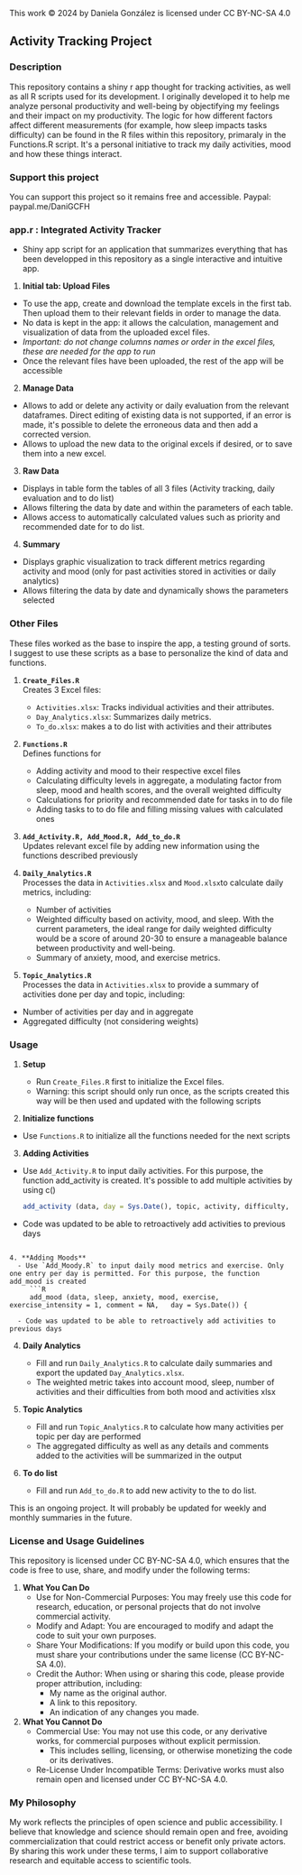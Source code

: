 This work © 2024 by Daniela González is licensed under CC BY-NC-SA 4.0 

## Activity Tracking Project

### Description
This repository contains a shiny r app thought for tracking activities, as well as all R scripts used for its development. 
I originally developed it to help me analyze personal productivity and well-being by objectifying my feelings and their impact on my productivity.
The logic for how different factors affect different measurements (for example, how sleep impacts tasks difficulty) can be found in the R files within this repository, primaraly in the Functions.R script. 
It's a personal initiative to track my daily activities, mood and how these things interact.

### Support this project
You can support this project so it remains free and accessible.
Paypal: paypal.me/DaniGCFH


### app.r : Integrated Activity Tracker
  - Shiny app script for an application that summarizes everything that has been developped in this repository as a single interactive and intuitive app.


1. **Initial tab: Upload Files**

  - To use the app, create and download the template excels in the first tab. Then upload them to their relevant fields in order to manage the data. 
  - No data is kept in the app: it allows the calculation, management and visualization of data from the uploaded excel files.
  - *Important: do not change columns names or order in the excel files, these are needed for the app to run*
  - Once the relevant files have been uploaded, the rest of the app will be accessible

2. **Manage Data**
  - Allows to add or delete any activity or daily evaluation from the relevant dataframes. Direct editing of existing data is not supported, if an error is made, it's possible to delete the erroneous data and then add a corrected version. 
  - Allows to upload the new data to the original excels if desired, or to save them into a new excel. 

3. **Raw Data**
  - Displays in table form the tables of all 3 files (Activity tracking, daily evaluation and to do list)
  - Allows filtering the data by date and within the parameters of each table.
  - Allows access to automatically calculated values such as priority and recommended date for to do list. 

4. **Summary**
  - Displays graphic visualization to track different metrics regarding activity and mood (only for past activities stored in activities or daily analytics)
  - Allows filtering the data by date and dynamically shows the parameters selected

### Other Files
These files worked as the base to inspire the app, a testing ground of sorts. 
I suggest to use these scripts as a base to personalize the kind of data and functions. 

1. **`Create_Files.R`**  
   Creates 3 Excel files:
   - `Activities.xlsx`: Tracks individual activities and their attributes.
   - `Day_Analytics.xlsx`: Summarizes daily metrics.
   - `To_do.xlsx`: makes a to do list with activities and their attributes

   
2. **`Functions.R`**  
   Defines functions for
   - Adding activity and mood to their respective excel files
   - Calculating difficulty levels in aggregate, a modulating factor from sleep, mood and health scores, and the overall weighted difficulty
   - Calculations for priority and recommended date for tasks in to do file
   - Adding tasks to to do file and filling missing values with calculated ones
   
3. **`Add_Activity.R, Add_Mood.R, Add_to_do.R`**  
   Updates relevant excel file by adding new information using the functions described previously 

4. **`Daily_Analytics.R`**  
   Processes the data in `Activities.xlsx` and `Mood.xlsx`to calculate daily metrics, including:
   - Number of activities
   - Weighted difficulty based on activity, mood, and sleep. With the current parameters, the ideal range for daily weighted difficulty would be a score of around 20-30 to ensure a manageable balance between productivity and well-being.
   - Summary of anxiety, mood, and exercise metrics.

5. **`Topic_Analytics.R`**  
  Processes the data in `Activities.xlsx` to provide a summary of activities done per day and topic, including:
  - Number of activities per day and in aggregate
  - Aggregated difficulty (not considering weights)

### Usage
1. **Setup**
   - Run `Create_Files.R` first to initialize the Excel files.
   - Warning: this script should only run once, as the scripts created this way will be then used and updated with the following scripts

2. **Initialize functions**
  - Use `Functions.R` to initialize all the functions needed for the next scripts 

3. **Adding Activities**
  - Use `Add_Activity.R` to input daily activities. For this purpose, the function add_activity is created. It's possible to add multiple activities by using c()
     ```R
     add_activity (data, day = Sys.Date(), topic, activity, difficulty, Sub_category_1 = NA, Sub_category_2 = NA, comment = NA)
     
  - Code was updated to be able to retroactively add activities to previous days
```

4. **Adding Moods**
  - Use `Add_Moody.R` to input daily mood metrics and exercise. Only one entry per day is permitted. For this purpose, the function add_mood is created
     ```R
     add_mood (data, sleep, anxiety, mood, exercise, exercise_intensity = 1, comment = NA,   day = Sys.Date()) {

  - Code was updated to be able to retroactively add activities to previous days
```

4. **Daily Analytics**
   - Fill and run `Daily_Analytics.R` to calculate daily summaries and export the updated `Day_Analytics.xlsx`.
   - The weighted metric takes into account mood, sleep, number of activities and their difficulties from both mood and activities xlsx

5. **Topic Analytics**
   - Fill and run `Topic_Analytics.R` to calculate how many activities per topic per day are performed
   - The aggregated difficulty as well as any details and comments added to the activities will be summarized in the output

6. **To do list**
   - Fill and run  `Add_to_do.R` to add new activity to the to do list.

This is an ongoing project. It will probably be updated for weekly and monthly summaries in the future. 


### License and Usage Guidelines
This repository is licensed under CC BY-NC-SA 4.0, which ensures that the code is free to use, share, and modify under the following terms:
1. **What You Can Do**
   - Use for Non-Commercial Purposes: You may freely use this code for research, education, or personal projects that do not involve commercial activity.
   - Modify and Adapt: You are encouraged to modify and adapt the code to suit your own purposes.
   - Share Your Modifications: If you modify or build upon this code, you must share your contributions under the same license (CC BY-NC-SA 4.0).
   - Credit the Author: When using or sharing this code, please provide proper attribution, including:
      - My name as the original author.
      - A link to this repository.
      - An  indication of any changes you made.
2. **What You Cannot Do**
   - Commercial Use: You may not use this code, or any derivative works, for commercial purposes without explicit permission.
      - This includes selling, licensing, or otherwise monetizing the code or its derivatives.
   - Re-License Under Incompatible Terms: Derivative works must also remain open and licensed under CC BY-NC-SA 4.0.

### My Philosophy
My work reflects the principles of open science and public accessibility. I believe that knowledge and science should remain open and free, avoiding commercialization that could restrict access or benefit only private actors. By sharing this work under these terms, I aim to support collaborative research and equitable access to scientific tools.





